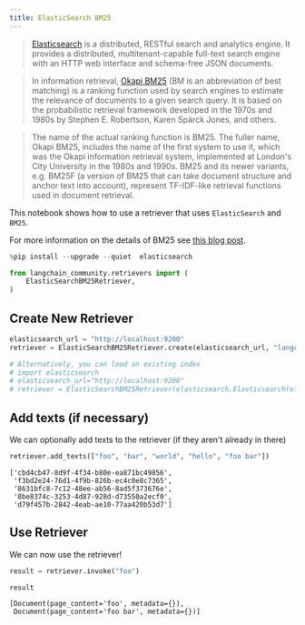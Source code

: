 ```yaml
---
title: ElasticSearch BM25
---
```


>[Elasticsearch](https://www.elastic.co/elasticsearch/) is a distributed, RESTful search and analytics engine. It provides a distributed, multitenant-capable full-text search engine with an HTTP web interface and schema-free JSON documents.

>In information retrieval, [Okapi BM25](https://en.wikipedia.org/wiki/Okapi_BM25) (BM is an abbreviation of best matching) is a ranking function used by search engines to estimate the relevance of documents to a given search query. It is based on the probabilistic retrieval framework developed in the 1970s and 1980s by Stephen E. Robertson, Karen Spärck Jones, and others.

>The name of the actual ranking function is BM25. The fuller name, Okapi BM25, includes the name of the first system to use it, which was the Okapi information retrieval system, implemented at London's City University in the 1980s and 1990s. BM25 and its newer variants, e.g. BM25F (a version of BM25 that can take document structure and anchor text into account), represent TF-IDF-like retrieval functions used in document retrieval.

This notebook shows how to use a retriever that uses `ElasticSearch` and `BM25`.

For more information on the details of BM25 see [this blog post](https://www.elastic.co/blog/practical-bm25-part-2-the-bm25-algorithm-and-its-variables).

```python
%pip install --upgrade --quiet  elasticsearch
```

```python
from langchain_community.retrievers import (
    ElasticSearchBM25Retriever,
)
```

## Create New Retriever

```python
elasticsearch_url = "http://localhost:9200"
retriever = ElasticSearchBM25Retriever.create(elasticsearch_url, "langchain-index-4")
```

```python
# Alternatively, you can load an existing index
# import elasticsearch
# elasticsearch_url="http://localhost:9200"
# retriever = ElasticSearchBM25Retriever(elasticsearch.Elasticsearch(elasticsearch_url), "langchain-index")
```

## Add texts (if necessary)

We can optionally add texts to the retriever (if they aren't already in there)

```python
retriever.add_texts(["foo", "bar", "world", "hello", "foo bar"])
```

```output
['cbd4cb47-8d9f-4f34-b80e-ea871bc49856',
 'f3bd2e24-76d1-4f9b-826b-ec4c0e8c7365',
 '8631bfc8-7c12-48ee-ab56-8ad5f373676e',
 '8be8374c-3253-4d87-928d-d73550a2ecf0',
 'd79f457b-2842-4eab-ae10-77aa420b53d7']
```

## Use Retriever

We can now use the retriever!

```python
result = retriever.invoke("foo")
```

```python
result
```

```output
[Document(page_content='foo', metadata={}),
 Document(page_content='foo bar', metadata={})]
```

```python

```
